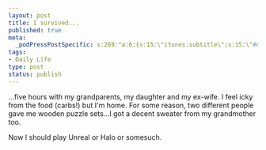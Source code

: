 ```yaml
--- 
layout: post
title: I survived...
published: true
meta: 
  _podPressPostSpecific: s:269:"a:6:{s:15:\"itunes:subtitle\";s:15:\"##PostExcerpt##\";s:14:\"itunes:summary\";s:15:\"##PostExcerpt##\";s:15:\"itunes:keywords\";s:17:\"##WordPressCats##\";s:13:\"itunes:author\";s:10:\"##Global##\";s:15:\"itunes:explicit\";s:2:\"No\";s:12:\"itunes:block\";s:2:\"No\";}";
tags: 
- Daily Life
type: post
status: publish
---
```

...five hours with my grandparents, my daughter and my ex-wife. I feel icky from the food (carbs!) but I&apos;m home. For some reason, two different people gave me wooden puzzle sets...I got a decent sweater from my grandmother too.

Now I should play Unreal or Halo or somesuch.
